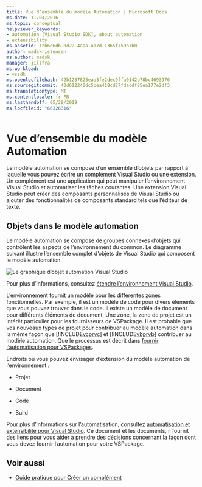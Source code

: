 ```yaml
---
title: Vue d’ensemble du modèle Automation | Microsoft Docs
ms.date: 11/04/2016
ms.topic: conceptual
helpviewer_keywords:
- automation [Visual Studio SDK], about automation
- extensibility
ms.assetid: 12b6d6db-0d22-4aaa-aa7d-1365f759b7b0
author: madskristensen
ms.author: madsk
manager: jillfra
ms.workload:
- vssdk
ms.openlocfilehash: 42b1237825eaa3fe2dec9ffa0142b78bc4693976
ms.sourcegitcommit: 40d612240dc5bea418cd27fdacdf85ea177e2df3
ms.translationtype: MT
ms.contentlocale: fr-FR
ms.lasthandoff: 05/29/2019
ms.locfileid: "66326316"
---
```

# <a name="automation-model-overview"></a>Vue d’ensemble du modèle Automation
Le modèle automation se compose d’un ensemble d’objets par rapport à laquelle vous pouvez écrire un complément Visual Studio ou une extension. Un complément est une application qui peut manipuler l’environnement Visual Studio et automatiser les tâches courantes. Une extension Visual Studio peut créer des composants personnalisés de Visual Studio ou ajouter des fonctionnalités de composants standard tels que l’éditeur de texte.

## <a name="objects-in-the-automation-model"></a>Objets dans le modèle automation
 Le modèle automation se compose de groupes connexes d’objets qui contrôlent les aspects de l’environnement du common. Le diagramme suivant illustre l’ensemble complet d’objets de Visual Studio qui composent le modèle automation.

 ![Le graphique d’objet automation Visual Studio](../../extensibility/internals/media/vsvisualstudioautomationobjectchart.gif "vsVisualStudioAutomationObjectChart")

 Pour plus d’informations, consultez [étendre l’environnement Visual Studio](https://msdn.microsoft.com/Library/4173a963-7ac7-4966-9bb7-e28a9d9f6792).

 L’environnement fournit un modèle pour les différentes zones fonctionnelles. Par exemple, il est un modèle de code pour divers éléments que vous pouvez trouver dans le code. Il existe un modèle de document pour différents éléments de document. Une zone, la zone de projet est un intérêt particulier pour les fournisseurs de VSPackage. Il est probable que vos nouveaux types de projet pour contribuer au modèle automation dans la même façon que [!INCLUDE[vcprvc](../../code-quality/includes/vcprvc_md.md)] et [!INCLUDE[vbprvb](../../code-quality/includes/vbprvb_md.md)] contribuer au modèle automation. Que le processus est décrit dans [fournir l’automatisation pour VSPackages](../../extensibility/internals/providing-automation-for-vspackages.md).

 Endroits où vous pouvez envisager d’extension du modèle automation de l’environnement :

- Projet

- Document

- Code

- Build

Pour plus d’informations sur l’automatisation, consultez [automatisation et extensibilité pour Visual Studio](../extensibility-in-visual-studio.md). Ce document et les documents, il fournit des liens pour vous aider à prendre des décisions concernant la façon dont vous devez fournir l’automation pour votre VSPackage.

## <a name="see-also"></a>Voir aussi
- [Guide pratique pour Créer un complément](https://msdn.microsoft.com/Library/50be56d2-e3a5-4cd2-8569-2a0666b268ce)